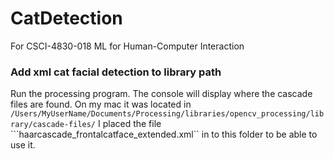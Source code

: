 # CatDetection
For CSCI-4830-018 ML for Human-Computer Interaction

### Add xml cat facial detection to library path
Run the processing program. The console will display where the cascade files are found. On my mac it was located in ``` /Users/MyUserName/Documents/Processing/libraries/opencv_processing/library/cascade-files/``` I placed the file ```haarcascade_frontalcatface_extended.xml`` in to this folder to be able to use it. 
